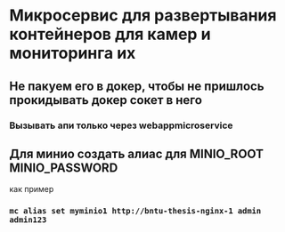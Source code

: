 # Микросервис для развертывания контейнеров для камер и мониторинга их

## Не пакуем его в докер, чтобы не пришлось прокидывать докер сокет в него

### Вызывать апи только через webappmicroservice

## Для минио создать алиас для MINIO_ROOT MINIO_PASSWORD

как пример

### `mc alias set myminio1 http://bntu-thesis-nginx-1 admin admin123`
